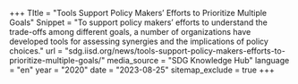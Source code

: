 +++
TItle = "Tools Support Policy Makers’ Efforts to Prioritize Multiple Goals"
Snippet = "To support policy makers’ efforts to understand the trade-offs among different goals, a number of organizations have developed tools for assessing synergies and the implications of policy choices."
url = "sdg.iisd.org/news/tools-support-policy-makers-efforts-to-prioritize-multiple-goals/"
media_source = "SDG Knowledge Hub"
language = "en"
year = "2020"
date = "2023-08-25"
sitemap_exclude = true
+++